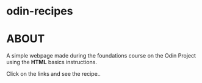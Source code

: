 # odin-recipes

# ABOUT

A simple webpage made during the foundations course on the Odin Project using the **HTML** basics instructions. 

Click on the links and see the recipe..
